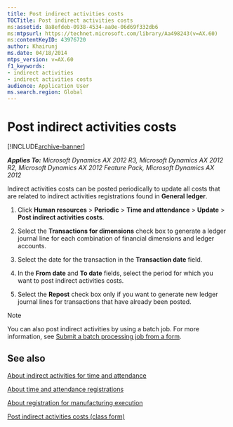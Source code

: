 ```yaml
---
title: Post indirect activities costs
TOCTitle: Post indirect activities costs
ms:assetid: 8a8efdeb-0938-4534-aa0e-06d69f332db6
ms:mtpsurl: https://technet.microsoft.com/library/Aa498243(v=AX.60)
ms:contentKeyID: 43976720
author: Khairunj
ms.date: 04/18/2014
mtps_version: v=AX.60
f1_keywords:
- indirect activities
- indirect activities costs
audience: Application User
ms.search.region: Global
---
```


# Post indirect activities costs 


[!INCLUDE[archive-banner](includes/archive-banner.md)]


_**Applies To:** Microsoft Dynamics AX 2012 R3, Microsoft Dynamics AX 2012 R2, Microsoft Dynamics AX 2012 Feature Pack, Microsoft Dynamics AX 2012_

Indirect activities costs can be posted periodically to update all costs that are related to indirect activities registrations found in **General ledger**.

1.  Click **Human resources** \> **Periodic** \> **Time and attendance** \> **Update** \> **Post indirect activities costs**.

2.  Select the **Transactions for dimensions** check box to generate a ledger journal line for each combination of financial dimensions and ledger accounts.

3.  Select the date for the transaction in the **Transaction date** field.

4.  In the **From date** and **To date** fields, select the period for which you want to post indirect activities costs.

5.  Select the **Repost** check box only if you want to generate new ledger journal lines for transactions that have already been posted.


> [!NOTE]
> <P>You can also post indirect activities by using a batch job. For more information, see <A href="submit-a-batch-processing-job-from-a-form.md">Submit a batch processing job from a form</A>.</P>



## See also

[About indirect activities for time and attendance](about-indirect-activities-for-time-and-attendance.md)

[About time and attendance registrations](about-time-and-attendance-registrations.md)

[About registration for manufacturing execution](about-registration-for-manufacturing-execution.md)

[Post indirect activities costs (class form)](https://technet.microsoft.com/library/bb220735\(v=ax.60\))

  


